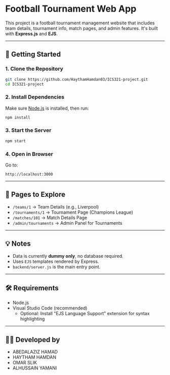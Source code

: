 # Football Tournament Web App

This project is a football tournament management website that includes team details, tournament info, match pages, and admin features. It's built with **Express.js** and **EJS**.

---

## 🚀 Getting Started

### 1. Clone the Repository
```bash
git clone https://github.com/HaythamHamdan03/ICS321-project.git
cd ICS321-project
```

### 2. Install Dependencies
Make sure [Node.js](https://nodejs.org/) is installed, then run:
```bash
npm install
```

### 3. Start the Server
```bash
npm start
```

### 4. Open in Browser
Go to:
```
http://localhost:3000
```

---

## 📂 Pages to Explore

- `/teams/1` → Team Details (e.g., Liverpool)
- `/tournaments/1` → Tournament Page (Champions League)
- `/matches/101` → Match Details Page
- `/admin/tournaments` → Admin Panel for Tournaments

---

## 💡 Notes

- Data is currently **dummy only**, no database required.
- Uses `EJS` templates rendered by Express.
- `backend/server.js` is the main entry point.

---

## 🛠 Requirements

- Node.js
- Visual Studio Code (recommended)
  - Optional: Install "EJS Language Support" extension for syntax highlighting

---

## 🧑‍💻 Developed by

- ABEDALAZIZ HAMAD
- HAYTHAM HAMDAN
- OMAR SLIK
- ALHUSSAIN YAMANI
